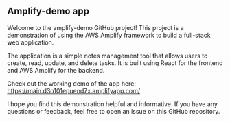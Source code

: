 ## Amplify-demo app

Welcome to the amplify-demo GitHub project! This project is a demonstration of using the AWS Amplify framework to build a full-stack web application.

The application is a simple notes management tool that allows users to create, read, update, and delete tasks. It is built using React for the frontend and AWS Amplify for the backend.

Check out the working demo of the app here: https://main.d3o101epuend7x.amplifyapp.com/

I hope you find this demonstration helpful and informative. If you have any questions or feedback, feel free to open an issue on this GitHub repository.